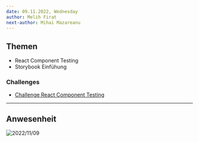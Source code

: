 ```yaml
---
date: 09.11.2022, Wednesday
author: Melih Firat
next-author: Mihai Mazareanu
---
```


## Themen

- React Component Testing
- Storybook Einfühung

### Challenges

- [Challenge React Component Testing](https://github.com/neuefische/ffm-web-22-1/blob/main/sessions/react-component-testing/challenges-react-component-testing.md)

---

## Anwesenheit

![2022/11/09](../images/2022-11-09.png)
